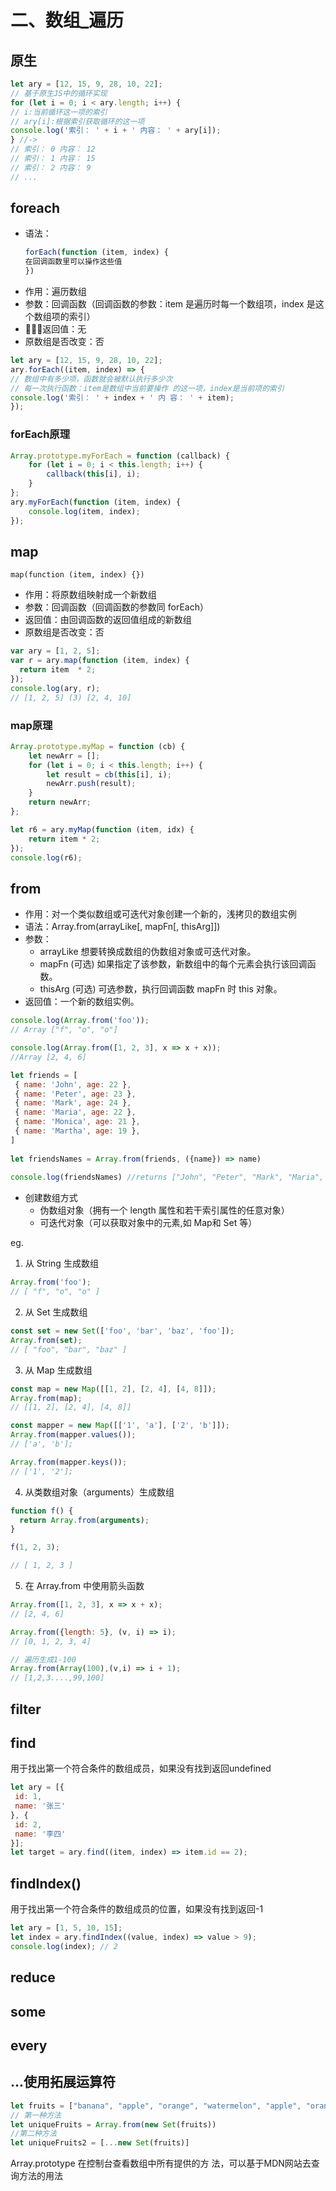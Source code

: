 # 二、数组_遍历
## 原生
```js
let ary = [12, 15, 9, 28, 10, 22]; 
// 基于原生JS中的循环实现 
for (let i = 0; i < ary.length; i++) { 
// i:当前循环这一项的索引 
// ary[i]:根据索引获取循环的这一项 
console.log('索引： ' + i + ' 内容： ' + ary[i]); 
} //->
// 索引： 0 内容： 12
// 索引： 1 内容： 15
// 索引： 2 内容： 9
// ...
```



## foreach
- 语法：
  ```js
  forEach(function (item, index) {
  在回调函数里可以操作这些值
  })
  ```
- 作用：遍历数组
- 参数：回调函数（回调函数的参数：item 是遍历时每一个数组项，index 是这个数组项的索引）
- 🔅🔅🔅返回值：无
- 原数组是否改变：否
```js
let ary = [12, 15, 9, 28, 10, 22]; 
ary.forEach((item, index) => { 
// 数组中有多少项，函数就会被默认执行多少次 
// 每一次执行函数：item是数组中当前要操作 的这一项，index是当前项的索引 
console.log('索引： ' + index + ' 内 容： ' + item); 
});
```

### forEach原理
```js
Array.prototype.myForEach = function (callback) {
	for (let i = 0; i < this.length; i++) {
		callback(this[i], i);
	}
};
ary.myForEach(function (item, index) {
	console.log(item, index);
});
```

## map
`map(function (item, index) {})`
- 作用：将原数组映射成一个新数组
- 参数：回调函数（回调函数的参数同 forEach）
- 返回值：由回调函数的返回值组成的新数组
- 原数组是否改变：否
```js
var ary = [1, 2, 5];
var r = ary.map(function (item, index) {
  return item  * 2;
});
console.log(ary, r);
// [1, 2, 5] (3) [2, 4, 10]
```

### map原理
```js
Array.prototype.myMap = function (cb) {
	let newArr = [];
	for (let i = 0; i < this.length; i++) {
		let result = cb(this[i], i);
		newArr.push(result);
	}
	return newArr;
};

let r6 = ary.myMap(function (item, idx) {
	return item * 2;
});
console.log(r6);
```


## from
- 作用：对一个类似数组或可迭代对象创建一个新的，浅拷贝的数组实例
- 语法：Array.from(arrayLike[, mapFn[, thisArg]])
- 参数：
    - arrayLike
    想要转换成数组的伪数组对象或可迭代对象。
    - mapFn (可选)
    如果指定了该参数，新数组中的每个元素会执行该回调函数。
    - thisArg (可选)
    可选参数，执行回调函数 mapFn 时 this 对象。
- 返回值：一个新的数组实例。
```js
console.log(Array.from('foo'));
// Array ["f", "o", "o"]

console.log(Array.from([1, 2, 3], x => x + x));
//Array [2, 4, 6]
```
```js
let friends = [  
 { name: 'John', age: 22 },  
 { name: 'Peter', age: 23 },  
 { name: 'Mark', age: 24 },  
 { name: 'Maria', age: 22 },  
 { name: 'Monica', age: 21 },  
 { name: 'Martha', age: 19 },  
]  
  
let friendsNames = Array.from(friends, ({name}) => name)  
  
console.log(friendsNames) //returns ["John", "Peter", "Mark", "Maria", "Monica", "Martha"]
```
- 创建数组方式
  - 伪数组对象（拥有一个 length 属性和若干索引属性的任意对象）
  - 可迭代对象（可以获取对象中的元素,如 Map和 Set 等）

eg.
1. 从 String 生成数组
```js
Array.from('foo');
// [ "f", "o", "o" ]
```

2. 从 Set 生成数组
```js
const set = new Set(['foo', 'bar', 'baz', 'foo']);
Array.from(set);
// [ "foo", "bar", "baz" ]
```

3. 从 Map 生成数组
```js
const map = new Map([[1, 2], [2, 4], [4, 8]]);
Array.from(map);
// [[1, 2], [2, 4], [4, 8]]

const mapper = new Map([['1', 'a'], ['2', 'b']]);
Array.from(mapper.values());
// ['a', 'b'];

Array.from(mapper.keys());
// ['1', '2'];
```
4. 从类数组对象（arguments）生成数组
```js
function f() {
  return Array.from(arguments);
}

f(1, 2, 3);

// [ 1, 2, 3 ]
```
 
5. 在 Array.from 中使用箭头函数
```js
Array.from([1, 2, 3], x => x + x);
// [2, 4, 6]

Array.from({length: 5}, (v, i) => i);
// [0, 1, 2, 3, 4]

// 遍历生成1-100
Array.from(Array(100),(v,i) => i + 1);
// [1,2,3....,99,100]
```

## filter
## find
用于找出第一个符合条件的数组成员，如果没有找到返回undefined
```js
let ary = [{
 id: 1,
 name: '张三'
}, {
 id: 2,
 name: '李四'
}];
let target = ary.find((item, index) => item.id == 2);
```

## findIndex()
用于找出第一个符合条件的数组成员的位置，如果没有找到返回-1
```js
let ary = [1, 5, 10, 15];
let index = ary.findIndex((value, index) => value > 9);
console.log(index); // 2
```

## reduce

## some
## every
## ...使用拓展运算符
```js
let fruits = ["banana", "apple", "orange", "watermelon", "apple", "orange", "grape", "apple"] 
// 第一种方法  
let uniqueFruits = Array.from(new Set(fruits))  
//第二种方法  
let uniqueFruits2 = [...new Set(fruits)]
```
Array.prototype 在控制台查看数组中所有提供的方 法，可以基于MDN网站去查询方法的用法






